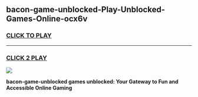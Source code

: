 
## bacon-game-unblocked-Play-Unblocked-Games-Online-ocx6v
<h3>
<a href="https://premium76.site?title=bacon-game-unblocked&ref=25A">CLICK TO PLAY</a></h3>
<hr>

<h3>
<a href="https://premium76.site?title=bacon-game-unblocked&ref=25A">CLICK 2 PLAY</a>
  
</h3>

<a href="https://premium76.site?title=bacon-game-unblocked&ref=25A"><img src="https://clearcache.store/games.png"></a>


**bacon-game-unblocked games unblocked: Your Gateway to Fun and Accessible Online Gaming**
